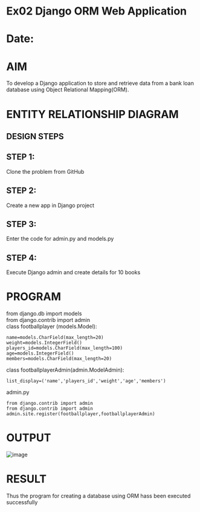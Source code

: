 # Ex02 Django ORM Web Application
# Date:
# AIM
To develop a Django application to store and retrieve data from a bank loan database using Object Relational Mapping(ORM).

# ENTITY RELATIONSHIP DIAGRAM
## DESIGN STEPS
## STEP 1:
Clone the problem from GitHub

## STEP 2:
Create a new app in Django project

## STEP 3:
Enter the code for admin.py and models.py

## STEP 4:
Execute Django admin and create details for 10 books

# PROGRAM
from django.db import models                                                                                                                                                                                          
from django.contrib import admin                                                                                                                                                                                      
class footballplayer (models.Model):                                                                                                                                                                                
    
    name=models.CharField(max_length=20)                                                                                                                                                                              
    weight=models.IntegerField()                                                                                                                                                                                      
    players_id=models.CharField(max_length=100)                                                                                                                                                                       
    age=models.IntegerField()                                                                                                                                                                                         
    members=models.CharField(max_length=20)

class footballplayerAdmin(admin.ModelAdmin):                                                                                                                                                                         
    
    list_display=('name','players_id','weight','age','members')

admin.py

    from django.contrib import admin                                                                                                                                                                                         
    from django.contrib import admin                                                                                                                                                                                                   
    admin.site.register(footballplayer,footballplayerAdmin)



# OUTPUT

![image](https://github.com/user-attachments/assets/2f37dddd-539c-4843-8d45-0fce815dfcf2)


# RESULT
Thus the program for creating a database using ORM hass been executed successfully
